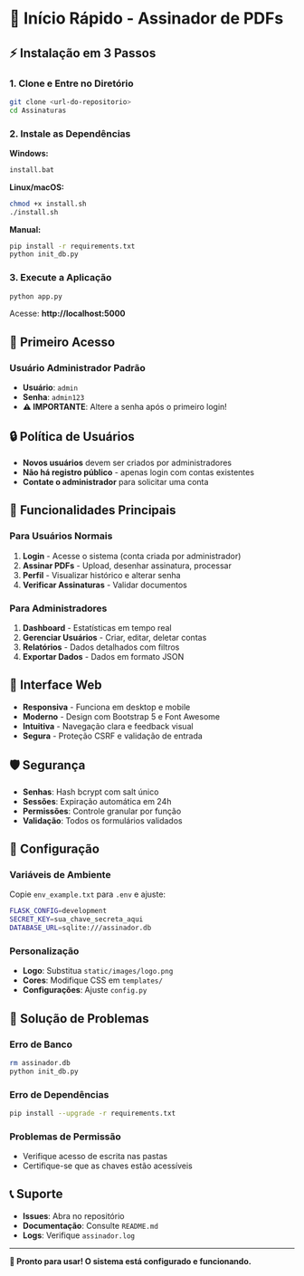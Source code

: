 # 🚀 Início Rápido - Assinador de PDFs

## ⚡ Instalação em 3 Passos

### 1. Clone e Entre no Diretório
```bash
git clone <url-do-repositorio>
cd Assinaturas
```

### 2. Instale as Dependências
**Windows:**
```bash
install.bat
```

**Linux/macOS:**
```bash
chmod +x install.sh
./install.sh
```

**Manual:**
```bash
pip install -r requirements.txt
python init_db.py
```

### 3. Execute a Aplicação
```bash
python app.py
```

Acesse: **http://localhost:5000**

## 👤 Primeiro Acesso

### Usuário Administrador Padrão
- **Usuário**: `admin`
- **Senha**: `admin123`
- **⚠️ IMPORTANTE**: Altere a senha após o primeiro login!

## 🔒 **Política de Usuários**

- **Novos usuários** devem ser criados por administradores
- **Não há registro público** - apenas login com contas existentes  
- **Contate o administrador** para solicitar uma conta

## 🔐 Funcionalidades Principais

### Para Usuários Normais
1. **Login** - Acesse o sistema (conta criada por administrador)
2. **Assinar PDFs** - Upload, desenhar assinatura, processar
3. **Perfil** - Visualizar histórico e alterar senha
4. **Verificar Assinaturas** - Validar documentos

### Para Administradores
1. **Dashboard** - Estatísticas em tempo real
2. **Gerenciar Usuários** - Criar, editar, deletar contas
3. **Relatórios** - Dados detalhados com filtros
4. **Exportar Dados** - Dados em formato JSON

## 📱 Interface Web

- **Responsiva** - Funciona em desktop e mobile
- **Moderno** - Design com Bootstrap 5 e Font Awesome
- **Intuitiva** - Navegação clara e feedback visual
- **Segura** - Proteção CSRF e validação de entrada

## 🛡️ Segurança

- **Senhas**: Hash bcrypt com salt único
- **Sessões**: Expiração automática em 24h
- **Permissões**: Controle granular por função
- **Validação**: Todos os formulários validados

## 🔧 Configuração

### Variáveis de Ambiente
Copie `env_example.txt` para `.env` e ajuste:

```bash
FLASK_CONFIG=development
SECRET_KEY=sua_chave_secreta_aqui
DATABASE_URL=sqlite:///assinador.db
```

### Personalização
- **Logo**: Substitua `static/images/logo.png`
- **Cores**: Modifique CSS em `templates/`
- **Configurações**: Ajuste `config.py`

## 🚨 Solução de Problemas

### Erro de Banco
```bash
rm assinador.db
python init_db.py
```

### Erro de Dependências
```bash
pip install --upgrade -r requirements.txt
```

### Problemas de Permissão
- Verifique acesso de escrita nas pastas
- Certifique-se que as chaves estão acessíveis

## 📞 Suporte

- **Issues**: Abra no repositório
- **Documentação**: Consulte `README.md`
- **Logs**: Verifique `assinador.log`

---

**🎯 Pronto para usar! O sistema está configurado e funcionando.**

